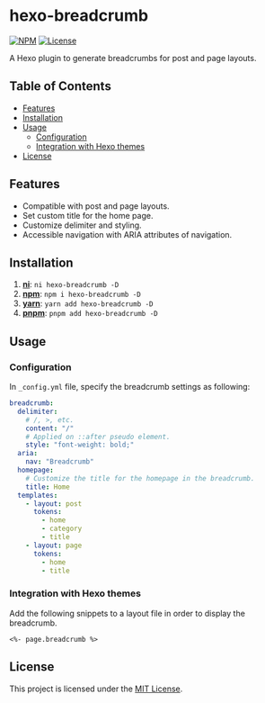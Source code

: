 # hexo-breadcrumb

[![NPM](https://img.shields.io/npm/v/hexo-breadcrumb)](https://www.npmjs.com/package/hexo-breadcrumb)
[![License](https://img.shields.io/github/license/msudgh/hexo-breadcrumb)](LICENSE)

A Hexo plugin to generate breadcrumbs for post and page layouts.

## Table of Contents

- [Features](#features)
- [Installation](#installation)
- [Usage](#usage)
  - [Configuration](#configuration)
  - [Integration with Hexo themes](#integration-with-hexo-themes)
- [License](#license)

## Features

- Compatible with post and page layouts.
- Set custom title for the home page.
- Customize delimiter and styling.
- Accessible navigation with ARIA attributes of navigation.

## Installation

1. [**ni**](https://github.com/antfu/ni): `ni hexo-breadcrumb -D`
2. [**npm**](https://npmjs.com/): `npm i hexo-breadcrumb -D`
3. [**yarn**](https://yarnpkg.com/): `yarn add hexo-breadcrumb -D`
4. [**pnpm**](https://pnpm.io/): `pnpm add hexo-breadcrumb -D`

## Usage

### Configuration

In `_config.yml` file, specify the breadcrumb settings as following:

```yaml
breadcrumb:
  delimiter:
    # /, >, etc.
    content: "/"
    # Applied on ::after pseudo element.
    style: "font-weight: bold;"
  aria:
    nav: "Breadcrumb"
  homepage:
    # Customize the title for the homepage in the breadcrumb.
    title: Home
  templates:
    - layout: post
      tokens:
        - home
        - category
        - title
    - layout: page
      tokens:
        - home
        - title
```

### Integration with Hexo themes

Add the following snippets to a layout file in order to display the breadcrumb.

```ejs
<%- page.breadcrumb %>
```

## License

This project is licensed under the [MIT License](LICENSE).
